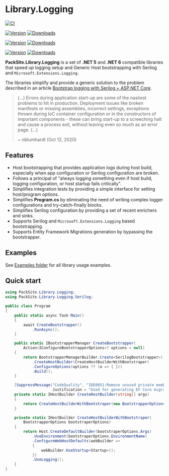 # Library.Logging

[![CI](https://github.com/PackSite/Library.Logging/actions/workflows/CI.yml/badge.svg)](https://github.com/PackSite/Library.Logging/actions/workflows/CI.yml)
<!-- [![Coverage](https://codecov.io/gh/PackSite/Library.Logging/branch/main/graph/badge.svg?token=D0aORRMV78)](https://codecov.io/gh/PackSite/Library.Logging) -->

[![Version](https://img.shields.io/nuget/v/PackSite.Library.Logging.Abstractions.svg?label=Logging.Abstractions)](https://nuget.org/packages/PackSite.Library.Logging.Abstractions)
[![Downloads](https://img.shields.io/nuget/dt/PackSite.Library.Logging.Abstractions.svg?label=)](https://nuget.org/packages/PackSite.Library.Logging.Abstractions)

[![Version](https://img.shields.io/nuget/v/PackSite.Library.Logging.Microsoft.svg?label=Logging.Microsoft)](https://nuget.org/packages/PackSite.Library.Logging.Microsoft)
[![Downloads](https://img.shields.io/nuget/dt/PackSite.Library.Logging.Microsoft.svg?label=)](https://nuget.org/packages/PackSite.Library.Logging.Microsoft)

[![Version](https://img.shields.io/nuget/v/PackSite.Library.Logging.Serilog.svg?label=Logging.Serilog)](https://nuget.org/packages/PackSite.Library.Logging.Serilog)
[![Downloads](https://img.shields.io/nuget/dt/PackSite.Library.Logging.Serilog.svg?label=)](https://nuget.org/packages/PackSite.Library.Logging.Serilog)


**PackSite.Library.Logging** is a set of **.NET 5** and **.NET 6** compatible libraries that speed up logging setup and Generic Host bootstrapping with Serilog and `Microsoft.Extensions.Logging`.

The libraries simplify and provide a generic solution to the problem described in an article [Bootstrap logging with Serilog + ASP.NET Core](https://nblumhardt.com/2020/10/bootstrap-logger/).

 > (...)
 > Errors during application start-up are some of the nastiest problems to hit in production. 
 > Deployment issues like broken manifests or missing assemblies, incorrect settings, exceptions thrown during IoC container configuration or in the constructors of important components -
 > these can bring start-up to a screeching halt and cause a process exit, without leaving even so much as an error page.
 > (...)
 > 
 > ~ nblumhardt (Oct 12, 2020)

## Features
  
  - Host bootstrapping that provides application logs during host build, especially when app configuration or Serilog configuration are broken.
  - Follows a principal of "always logging something even if host build, logging configuration, or host startup fails critically".
  - Simplifies integration tests by providing a simple interface for setting host/program options.
  - Simplifies **Program.cs** by eliminating the need of writing complex logger configurations and try-catch-finally blocks.
  - Simplifies Serilog configuration by providing a set of recent enrichers and sinks.
  - Supports Serilog and `Microsoft.Extensions.Logging` based bootstrapping.
  - Supports Entity Framework Migrations generation by bypassing the bootstrapper.

## Examples

See [Examples folder](https://github.com/PackSite/Library.Logging/tree/main/examples) for all library usage examples.

## Quick start

```csharp
using PackSite.Library.Logging;
using PackSite.Library.Logging.Serilog;

public class Program
{
    public static async Task Main()
    {
        await CreateBootstrapper()
            .RunAsync();
    }

    public static IBootstrapperManager CreateBootstrapper(
        Action<IConfigureBootstrapperOptions>? options = null)
    {
        return BootstrapperManagerBuilder.Create<SerilogBootstrapper>()
            .CreateHostBuilder(CreateHostBuilderWithBootstraper)
            .ConfigureOptions(options ?? (o => { }))
            .Build();
    }

    [SuppressMessage("CodeQuality", "IDE0051:Remove unused private members", 
                     Justification = "Used for generating EF Core migrations - bypassed bootstrapper.")]
    private static IHostBuilder CreateHostBuilder(string[] args)
    {
        return CreateHostBuilderWithBootstraper(new BootstrapperOptions(args));
    }

    private static IHostBuilder CreateHostBuilderWithBootstraper(
        BootstrapperOptions bootstraperOptions)
    {
        return Host.CreateDefaultBuilder(bootstraperOptions.Args)
            .UseEnvironment(bootstraperOptions.EnvironmentName)
            .ConfigureWebHostDefaults(webBuilder =>
            {
                webBuilder.UseStartup<Startup>();
            })
            .UseLogging();
    }
}
```
